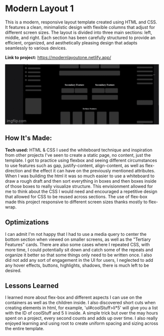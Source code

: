 # Modern Layout 1
This is a modern, responsive layout template created using HTML and CSS. It features a clean, minimalistic design with flexible 
columns that adjust for different screen sizes. The layout is divided into three main sections: left, middle, and right. Each section has been 
carefully structured to provide an efficient, organized, and aesthetically pleasing design that adapts seamlessly to various devices.

**Link to project:** https://modernlayoutone.netlify.app/


<div style="height: 200px; overflow: hidden;">
    <img src="modern-design1-gif.gif" style="height: auto; width: 100%; object-fit: cover; transform: translateY(-30px);" alt="shadow-gif"/>
</div>


## How It's Made: 

**Tech used:** HTML & CSS
I used the whiteboard technique and inspiration from other projects I've seen to create a static page, no content, just the template. I got to practice using flexbox and seeing different circumstances 
to use features such as gap, justify-content, align-content, as well as flex-direction and the effect it can have on the previously mentioned attributes. When I was building the html it was so much easier to use a 
whiteboard to draw a rough draft and then sort everything in boxes and then boxes inside of those boxes to really visualize structure. This envisionment allowed for me to think about the CSS I would need
and encouraged a repetitive design that allowed for CSS to be reused across sections. The use of flex-box made this project responsive to different screen sizes thanks mostly to flex-wrap.


## Optimizations
I can admit I'm not happy that I had to use a media query to center the bottom section when viewed on smaller screens, as well as the "Tertiary Features" cards. There are also some cases where I repeated CSS,
with more time, I could potentially sit down and catch some of the repeats and organize it better so that some things only need to be written once. I also did not add any sort of engagement in the UI for users, 
I neglected to add any hover effects, buttons, highlights, shadows, there is much left to be desired.

## Lessons Learned
I learned more about flex-box and different aspects I can use on the containers as well as the children inside. I also discovered short cuts when creating elements in html, for example, 'ul#coolStuff>li*5' will give you 
a list with the ID of coolStuff and 5 li inside. A simple trick but over the may hours spent on a project, every second counts and adds up over time. I also really enjoyed learning and using root to create uniform spacing
and sizing across the entire template.
